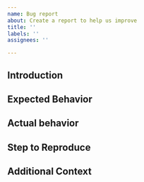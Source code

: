 ```yaml
---
name: Bug report
about: Create a report to help us improve
title: ''
labels: ''
assignees: ''

---
```


## Introduction

<!--
Thank you for reporting a bug. It will definitely improve our project.
Please share the bug summary and assumptions first.

```hcl
// Write code here
```
-->

## Expected Behavior

<!--
Under the above assumptions, please explain what you expect and what you do.

```console
// Write output or debug log
```
-->

## Actual behavior

<!--
Please explain the problem you are facing and the current situation for the expected behavior.

```console
// Write output or debug log
```
-->

## Step to Reproduce

<!--
Please explain how we can reproduce the problem.

```hcl
// Write code here
```
-->

## Additional Context

<!--
It is a good practice to list the versions where the bug occurred.

Example:

```console
$ tflint -v
TFLint version 0.42.0
$ terraform -v
Terraform v1.3.3
```
-->
